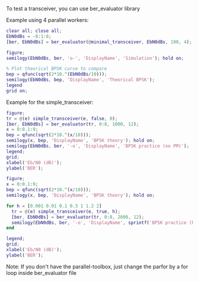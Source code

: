 To test a transceiver, you can use ber_evaluator library

Example using 4 parallel workers:

```matlab
clear all; close all;
EbN0dBs = -8:1:8;
[ber, EbN0dBs] = ber_evaluator(@minimal_transceiver, EbN0dBs, 100, 4);

figure;
semilogy(EbN0dBs, ber, 'o-', 'DisplayName', 'Simulation'); hold on;

% Plot theorical BPSK curve to compare
bep = qfunc(sqrt(2*10.^(EbN0dBs/10)));
semilogy(EbN0dBs, bep, 'DisplayName', 'Theorical BPSK');
legend
grid on;
```

Example for the simple_transceiver:

```matlab
figure;
tr = @(e) simple_transceiver(e, false, 0);
[ber, EbN0dBs] = ber_evaluator(tr, 0:8, 1000, 12);
x = 0:0.1:9;
bep = qfunc(sqrt(2*10.^(x/10)));
semilogy(x, bep, 'DisplayName', 'BPSK theory'); hold on;
semilogy(EbN0dBs, ber, '-o', 'DisplayName', 'BPSK practice (no PM)');
legend;
grid;
xlabel('Eb/N0 (dB)');
ylabel('BER');

figure;
x = 0:0.1:9;
bep = qfunc(sqrt(2*10.^(x/10)));
semilogy(x, bep, 'DisplayName', 'BPSK theory'); hold on;

for h = [0.001 0.01 0.1 0.3 1 1.2 2]
  tr = @(e) simple_transceiver(e, true, h);
  [ber, EbN0dBs] = ber_evaluator(tr, 0:8, 2000, 12);
  semilogy(EbN0dBs, ber, '-o', 'DisplayName', sprintf('BPSK practice (h = %4.3f)', h));
end

legend;
grid;
xlabel('Eb/N0 (dB)');
ylabel('BER');
```

Note: If you don't have the parallel-toolbox, just change the parfor by a for loop inside ber_evaluator file
